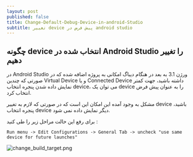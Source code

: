```yaml
---
layout: post
published: false
title: Change-Default-Debug-Device-in-android-Studio
subtitle: تغییر device پیش فرض در android studio
---
```

## چگونه device انتخاب شده در Android Studio را تغییر دهیم

در Android Studio ورژن 3.1 به بعد در هنگام دیباگ امکانی به پروژه اضافه شده که در صورتی که چندین Virtual Device و یا Connected Device داشته باشید، جهت کمتر نمایش داده شدن پنجره انتخاب device، می توان یک device را به عنوان پیش فرض انتخاب کرد.

مشکل به وجود آمده این امکان این است که در صورتی که لازم به تغییر device باشید، پنجره انتخاب device دیگر نمایش داده نمی شود.

برای رفع این حالت مراحل زیر را طی کنید :

``
Run menu -> Edit Configurations -> General Tab -> uncheck "use same device for future launches"
``

![change_build_target.png]({{site.baseurl}}/img/change_build_target.png)
